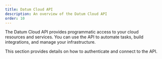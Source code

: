 ```yaml
---
title: Datum Cloud API
description: An overview of the Datum Cloud API
order: 10
---
```


The Datum Cloud API provides programmatic access to your cloud resources and services.
You can use the API to automate tasks, build integrations, and manage your infrastructure.

This section provides details on how to authenticate and connect to the API.
